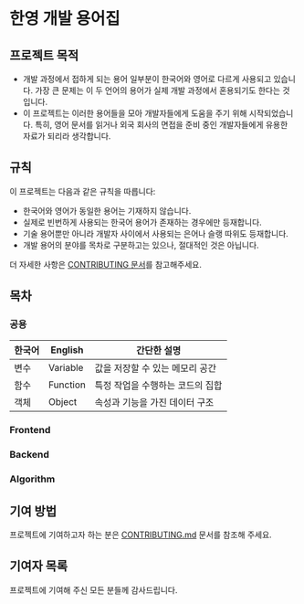 # 한영 개발 용어집

## 프로젝트 목적
- 개발 과정에서 접하게 되는 용어 일부분이 한국어와 영어로 다르게 사용되고 있습니다. 가장 큰 문제는 이 두 언어의 용어가 실제 개발 과정에서 혼용되기도 한다는 것입니다.
- 이 프로젝트는 이러한 용어들을 모아 개발자들에게 도움을 주기 위해 시작되었습니다. 특히, 영어 문서를 읽거나 외국 회사의 면접을 준비 중인 개발자들에게 유용한 자료가 되리라 생각합니다.

## 규칙
이 프로젝트는 다음과 같은 규칙을 따릅니다:

- 한국어와 영어가 동일한 용어는 기재하지 않습니다.
- 실제로 빈번하게 사용되는 한국어 용어가 존재하는 경우에만 등재합니다.
- 기술 용어뿐만 아니라 개발자 사이에서 사용되는 은어나 슬랭 따위도 등재합니다.
- 개발 용어의 분야를 목차로 구분하고는 있으나, 절대적인 것은 아닙니다.

더 자세한 사항은 [CONTRIBUTING 문서](./CONTRIBUTING.md)를 참고해주세요.

## 목차

### 공용
| 한국어 | English  | 간단한 설명                            |
| ------ | -------- | -------------------------------------- |
| 변수   | Variable | 값을 저장할 수 있는 메모리 공간 |
| 함수   | Function | 특정 작업을 수행하는 코드의 집합       |
| 객체   | Object   | 속성과 기능을 가진 데이터 구조         |

### Frontend

### Backend

### Algorithm


## 기여 방법
프로젝트에 기여하고자 하는 분은 [CONTRIBUTING.md](./CONTRIBUTING.md) 문서를 참조해 주세요.

## 기여자 목록

프로젝트에 기여해 주신 모든 분들께 감사드립니다.

